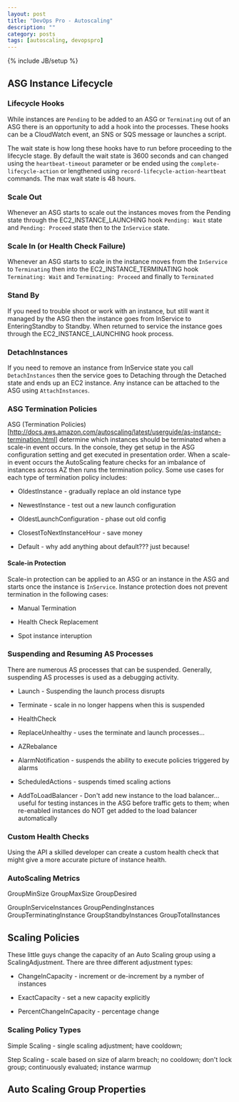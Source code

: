 ```yaml
---
layout: post
title: "DevOps Pro - Autoscaling"
description: ""
category: posts
tags: [autoscaling, devopspro]
---
```

{% include JB/setup %}





## ASG Instance Lifecycle

### Lifecycle Hooks

While instances are ```Pending``` to be added to an ASG or ```Terminating``` out of an ASG there is an opportunity to add a hook into the processes. These hooks can be a CloudWatch event, an SNS or SQS message or launches a script. 

The wait state is how long these hooks have to run before proceeding to the lifecycle stage. By default the wait state is 3600 seconds and can changed using the ```heartbeat-timeout``` parameter or be ended using the ```complete-lifecycle-action``` or lengthened using ```record-lifecycle-action-heartbeat``` commands. The max wait state is 48 hours.

### Scale Out 

Whenever an ASG starts to scale out the instances moves from the Pending state through the EC2_INSTANCE_LAUNCHING hook ```Pending: Wait``` state and ```Pending: Proceed``` state then to the ```InService``` state.

### Scale In (or Health Check Failure)

Whenever an ASG starts to scale in the instance moves from the ```InService``` to ```Terminating``` then into the EC2_INSTANCE_TERMINATING hook ```Terminating: Wait``` and ```Terminating: Proceed``` and finally to ```Terminated```

### Stand By

If you need to trouble shoot or work with an instance, but still want it managed by the ASG then the instance goes from InService to EnteringStandby to Standby. When returned to service the instance goes through the EC2_INSTANCE_LAUNCHING hook process.

### DetachInstances

If you need to remove an instance from InService state you call ```DetachInstances``` then the service goes to Detaching through the Detached state and ends up an EC2 instance. Any instance can be attached to the ASG using ```AttachInstances```.



 

### ASG Termination Policies

ASG (Termination Policies)[http://docs.aws.amazon.com/autoscaling/latest/userguide/as-instance-termination.html] determine which instances should be terminated when a scale-in event occurs. In the console, they get setup in the ASG configuration setting and get executed in presentation order. When a scale-in event occurs the AutoScaling feature checks for an imbalance of instances across AZ then runs the termination policy. Some use cases for each type of termination policy includes:

- OldestInstance - gradually replace an old instance type

- NewestInstance - test out a new launch configuration

- OldestLaunchConfiguration - phase out old config

- ClosestToNextInstanceHour - save money

- Default - why add anything about default??? just because!

#### Scale-in Protection

Scale-in protection can be applied to an ASG or an instance in the ASG and starts once the instance is ```InService```. Instance protection does not prevent termination in the following cases:

- Manual Termination

- Health Check Replacement

- Spot instance interuption

### Suspending and Resuming AS Processes

There are numerous AS processes that can be suspended. Generally, suspending AS processes is used as a debugging activity.

- Launch - Suspending the launch process disrupts 

- Terminate - scale in no longer happens when this is suspended

- HealthCheck

- ReplaceUnhealthy - uses the terminate and launch processes...

- AZRebalance

- AlarmNotification - suspends the ability to execute policies triggered by alarms

- ScheduledActions - suspends timed scaling actions

- AddToLoadBalancer - Don't add new instance to the load balancer... useful for testing instances in the ASG before traffic gets to them; when re-enabled instances do NOT get added to the load balancer automatically

### Custom Health Checks

Using the API a skilled developer can create a custom health check that might give a more accurate picture of instance health.

### AutoScaling Metrics

GroupMinSize
GroupMaxSize
GroupDesired

GroupInServiceInstances
GroupPendingInstances
GroupTerminatingInstance
GroupStandbyInstances
GroupTotalInstances

## Scaling Policies

These little guys change the capacity of an Auto Scaling group using a ScalingAdjustment. There are three different adjustment types:

- ChangeInCapacity - increment or de-increment by a nymber of instances

- ExactCapacity - set a new capacity explicitly

- PercentChangeInCapacity - percentage change

### Scaling Policy Types

Simple Scaling - single scaling adjustment; have cooldown; 

Step Scaling - scale based on size of alarm breach; no cooldown; don't lock group; continuously evaluated; instance warmup

## Auto Scaling Group Properties



